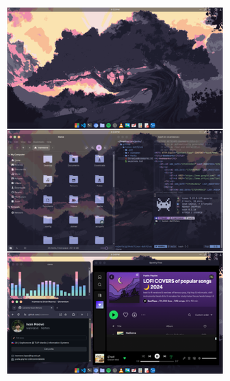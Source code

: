 ![screenshot](cinnamon/catppuccin-mocha/screenshots/1.png)
![screenshot](cinnamon/catppuccin-mocha/screenshots/2.png)
![screenshot](cinnamon/catppuccin-mocha/screenshots/3.png)
